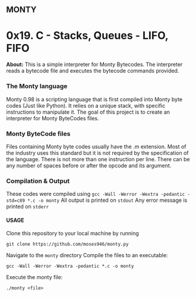 ## MONTY
# 0x19. C - Stacks, Queues - LIFO, FIFO
**About:** This is a simple interpreter for Monty Bytecodes. The interpreter reads a bytecode file and executes the bytecode commands provided.
### The Monty language
Monty 0.98 is a scripting language that is first compiled into Monty byte codes (Just like Python). It relies on a unique stack, with specific instructions to manipulate it. The goal of this project is to create an interpreter for Monty ByteCodes files.
### Monty ByteCode files
Files containing Monty byte codes usually have the .m extension. Most of the industry uses this standard but it is not required by the specification of the language. There is not more than one instruction per line. There can be any number of spaces before or after the opcode and its argument.
### Compilation & Output
These codes were compiled using ```gcc -Wall -Werror -Wextra -pedantic -std=c89 *.c -o monty```
All output is printed on ```stdout```
Any error message is printed on ```stderr```
#### USAGE
Clone this repository to your local machine by running
```console
git clone https://github.com/moses946/monty.py
```
Navigate to the ```monty``` directory
Compile the files to an executable:
```console
gcc -Wall -Werror -Wextra -pedantic *.c -o monty
```
Execute the monty file:
```console
./monty <file>
```